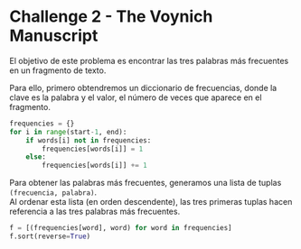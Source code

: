 # Challenge 2 - The Voynich Manuscript

El objetivo de este problema es encontrar las tres palabras más frecuentes en
un fragmento de texto.

Para ello, primero obtendremos un diccionario de frecuencias, donde la clave
es la palabra y el valor, el número de veces que aparece en el fragmento.

```python
frequencies = {}
for i in range(start-1, end):
    if words[i] not in frequencies:
        frequencies[words[i]] = 1
    else:
        frequencies[words[i]] += 1
```

Para obtener las palabras más frecuentes, generamos una lista de tuplas
`(frecuencia, palabra)`.  
Al ordenar esta lista (en orden descendente), las tres primeras tuplas
hacen referencia a las tres palabras más frecuentes.

```python
f = [(frequencies[word], word) for word in frequencies]
f.sort(reverse=True)
```
